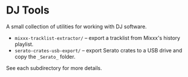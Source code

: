 # DJ Tools

A small collection of utilities for working with DJ software.

- `mixxx-tracklist-extractor/` – export a tracklist from Mixxx's history playlist.
- `serato-crates-usb-export/` – export Serato crates to a USB drive and copy the `_Serato_` folder.

See each subdirectory for more details.
